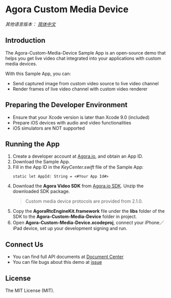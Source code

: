 # Agora Custom Media Device

*其他语言版本： [简体中文](README.zhCN.md)*

## Introduction

The Agora-Custom-Media-Device Sample App is an open-source demo that helps you get live video chat integrated into your applications with custom media devices.

With this Sample App, you can:

* Send captured image from custom video source to live video channel
* Render frames of live video channel with custom video renderer

## Preparing the Developer Environment

* Ensure that your Xcode version is later than Xcode 9.0 (included)
* Prepare iOS devices with audio and video functionalities
* iOS simulators are NOT supported

## Running the App

1. Create a developer account at [Agora.io](https://dashboard.agora.io/signin/), and obtain an App ID. 
2. Download the Sample App.
3. Fill in the App ID in the *KeyCenter.swift* file of the Sample App:
   ```
   static let AppId: String = <#Your App Id#>
   ```
4. Download the **Agora Video SDK** from [Agora.io SDK](https://docs.agora.io/en/Agora%20Platform/downloads). Unzip the downloaded SDK package.
   > Custom media device protocols are provided from 2.1.0.
5. Copy the **AgoraRtcEngineKit.framework** file under the **libs** folder of the SDK to the **Agora-Custom-Media-Device** folder in project.
6. Open **Agora-Custom-Media-Device.xcodeproj**, connect your iPhone／iPad device, set up your development signing and run.

## Connect Us

* You can find full API documents at [Document Center](https://docs.agora.io/en/)
* You can file bugs about this demo at [issue](https://github.com/AgoraIO/Advanced-Video/issues)

## License

The MIT License (MIT).
